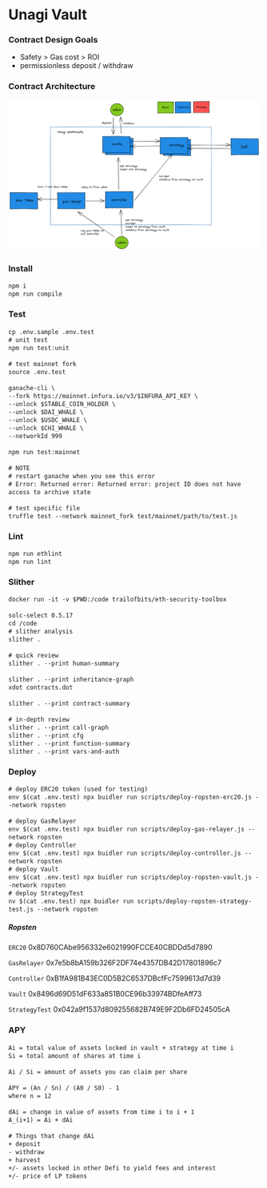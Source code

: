 # Unagi Vault

### Contract Design Goals

- Safety > Gas cost > ROI
- permissionless deposit / withdraw

### Contract Architecture

![unagi arch](unagi-arch.png)

### Install

```shell
npm i
npm run compile
```

### Test

```shell
cp .env.sample .env.test
# unit test
npm run test:unit

# test mainnet fork
source .env.test

ganache-cli \
--fork https://mainnet.infura.io/v3/$INFURA_API_KEY \
--unlock $STABLE_COIN_HOLDER \
--unlock $DAI_WHALE \
--unlock $USDC_WHALE \
--unlock $CHI_WHALE \
--networkId 999

npm run test:mainnet

# NOTE
# restart ganache when you see this error
# Error: Returned error: Returned error: project ID does not have access to archive state

# test specific file
truffle test --network mainnet_fork test/mainnet/path/to/test.js
```

### Lint

```shell
npm run ethlint
npm run lint
```

### Slither

```shell
docker run -it -v $PWD:/code trailofbits/eth-security-toolbox

solc-select 0.5.17
cd /code
# slither analysis
slither .

# quick review
slither . --print human-summary

slither . --print inheritance-graph
xdot contracts.dot

slither . --print contract-summary

# in-depth review
slither . --print call-graph
slither . --print cfg
slither . --print function-summary
slither . --print vars-and-auth
```

### Deploy

```shell
# deploy ERC20 token (used for testing)
env $(cat .env.test) npx buidler run scripts/deploy-ropsten-erc20.js --network ropsten

# deploy GasRelayer
env $(cat .env.test) npx buidler run scripts/deploy-gas-relayer.js --network ropsten
# deploy Controller
env $(cat .env.test) npx buidler run scripts/deploy-controller.js --network ropsten
# deploy Vault
env $(cat .env.test) npx buidler run scripts/deploy-ropsten-vault.js --network ropsten
# deploy StrategyTest
nv $(cat .env.test) npx buidler run scripts/deploy-ropsten-strategy-test.js --network ropsten
```

##### Ropsten

`ERC20` 0x8D760CAbe956332e6021990FCCE40CBDDd5d7890

`GasRelayer` 0x7e5b8bA159b326F2DF74e4357DB42D17801896c7

`Controller` 0xB1fA981B43EC0D5B2C6537DBcfFc7599613d7d39

`Vault` 0x8496d69D51dF633a851B0CE96b33974BDfeAff73

`StrategyTest` 0x042a9f1537d809255682B749E9F2Db6FD24505cA

### APY

```
Ai = total value of assets locked in vault + strategy at time i
Si = total amount of shares at time i

Ai / Si = amount of assets you can claim per share

APY = (An / Sn) / (A0 / S0) - 1
where n = 12

dAi = change in value of assets from time i to i + 1
A_(i+1) = Ai + dAi

# Things that change dAi
+ deposit
- withdraw
+ harvest
+/- assets locked in other Defi to yield fees and interest
+/- price of LP tokens
```
